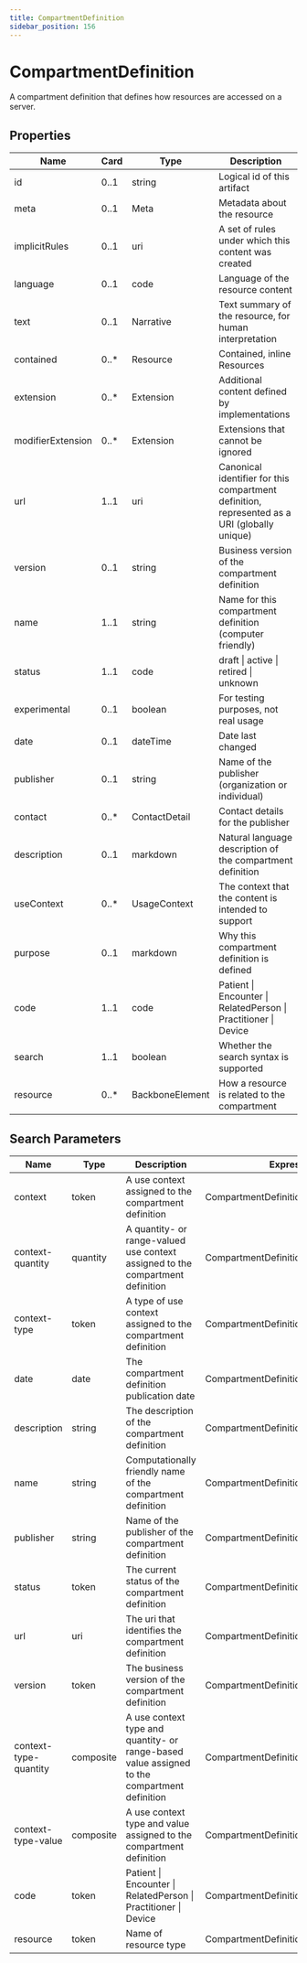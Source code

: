 ```yaml
---
title: CompartmentDefinition
sidebar_position: 156
---
```


# CompartmentDefinition

A compartment definition that defines how resources are accessed on a server.

## Properties

| Name              | Card  | Type            | Description                                                                                  |
| ----------------- | ----- | --------------- | -------------------------------------------------------------------------------------------- |
| id                | 0..1  | string          | Logical id of this artifact                                                                  |
| meta              | 0..1  | Meta            | Metadata about the resource                                                                  |
| implicitRules     | 0..1  | uri             | A set of rules under which this content was created                                          |
| language          | 0..1  | code            | Language of the resource content                                                             |
| text              | 0..1  | Narrative       | Text summary of the resource, for human interpretation                                       |
| contained         | 0..\* | Resource        | Contained, inline Resources                                                                  |
| extension         | 0..\* | Extension       | Additional content defined by implementations                                                |
| modifierExtension | 0..\* | Extension       | Extensions that cannot be ignored                                                            |
| url               | 1..1  | uri             | Canonical identifier for this compartment definition, represented as a URI (globally unique) |
| version           | 0..1  | string          | Business version of the compartment definition                                               |
| name              | 1..1  | string          | Name for this compartment definition (computer friendly)                                     |
| status            | 1..1  | code            | draft \| active \| retired \| unknown                                                        |
| experimental      | 0..1  | boolean         | For testing purposes, not real usage                                                         |
| date              | 0..1  | dateTime        | Date last changed                                                                            |
| publisher         | 0..1  | string          | Name of the publisher (organization or individual)                                           |
| contact           | 0..\* | ContactDetail   | Contact details for the publisher                                                            |
| description       | 0..1  | markdown        | Natural language description of the compartment definition                                   |
| useContext        | 0..\* | UsageContext    | The context that the content is intended to support                                          |
| purpose           | 0..1  | markdown        | Why this compartment definition is defined                                                   |
| code              | 1..1  | code            | Patient \| Encounter \| RelatedPerson \| Practitioner \| Device                              |
| search            | 1..1  | boolean         | Whether the search syntax is supported                                                       |
| resource          | 0..\* | BackboneElement | How a resource is related to the compartment                                                 |

## Search Parameters

| Name                  | Type      | Description                                                                                  | Expression                             |
| --------------------- | --------- | -------------------------------------------------------------------------------------------- | -------------------------------------- |
| context               | token     | A use context assigned to the compartment definition                                         | CompartmentDefinition.useContext.value |
| context-quantity      | quantity  | A quantity- or range-valued use context assigned to the compartment definition               | CompartmentDefinition.useContext.value |
| context-type          | token     | A type of use context assigned to the compartment definition                                 | CompartmentDefinition.useContext.code  |
| date                  | date      | The compartment definition publication date                                                  | CompartmentDefinition.date             |
| description           | string    | The description of the compartment definition                                                | CompartmentDefinition.description      |
| name                  | string    | Computationally friendly name of the compartment definition                                  | CompartmentDefinition.name             |
| publisher             | string    | Name of the publisher of the compartment definition                                          | CompartmentDefinition.publisher        |
| status                | token     | The current status of the compartment definition                                             | CompartmentDefinition.status           |
| url                   | uri       | The uri that identifies the compartment definition                                           | CompartmentDefinition.url              |
| version               | token     | The business version of the compartment definition                                           | CompartmentDefinition.version          |
| context-type-quantity | composite | A use context type and quantity- or range-based value assigned to the compartment definition | CompartmentDefinition.useContext       |
| context-type-value    | composite | A use context type and value assigned to the compartment definition                          | CompartmentDefinition.useContext       |
| code                  | token     | Patient \| Encounter \| RelatedPerson \| Practitioner \| Device                              | CompartmentDefinition.code             |
| resource              | token     | Name of resource type                                                                        | CompartmentDefinition.resource.code    |
